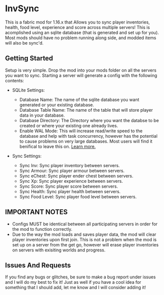 # InvSync

This is a fabric mod for 1.16.x that Allows you to sync player inventories, health, food level, experience and score across multiple servers! This is acomplished using an sqlite database (that is generated and set up for you). Most mods should have no problem running along side, and modded items will also be sync'd.

## Getting Started

Setup is very simple. Drop the mod into your mods folder on all the servers you want to sync. Starting a server will generate a config with the following contents:

- SQLite Settings:
  - Database Name: The name of the sqlite database you want generated or your existing database.
  - Database Table Name: The name of the table that will store player data in your database.
  - Database Directory: The Directory where you want the databse to be created or where your existing one already lives.
  - Enable WAL Mode: This will increase read/write speed to the database and help with task concurrency, however has the potential to cause problems on very large databases. Most users will find it benifical to leave this on. [Learn more.](https://sqlite.org/wal.html)

- Sync Settings: 
  - Sync Inv: Sync player inventory between servers. 
  - Sync Armour: Sync player armour between servers.
  - Sync eChest: Sync player ender chest between servers.
  - Sync Xp: Sync player experience between servers.
  - Sync Score: Sync player score between servers.
  - Sync Health: Sync player health between servers.
  - Sync Food Level: Sync player food level between servers.

## IMPORTANT NOTES 

- Configs MUST be identical between all participating servers in order for the mod to function correctly.
- Due to the way the mod loads and saves player data, the mod will clear player inventories upon first join. This is not a problem when the mod is set up on a server from the get go, however will erase player inventories on servers with exisiting worlds and progress.

## Issues And Requests

If you find any bugs or glitches, be sure to make a bug report under issues and I will do my best to fix it! Just as well if you have a cool idea for something that I should add, let me know and I will consider adding it!
